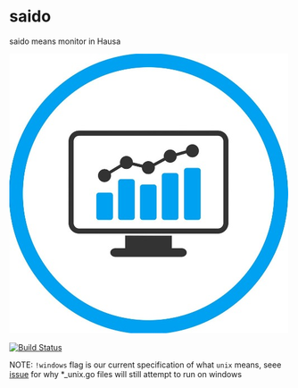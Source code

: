 # saido
saido means monitor in Hausa


![Logo](assets/logo.jpg)

[![Build Status](https://github.com/bisoncorps/saido/workflows/Test/badge.svg)](https://github.com/bisoncorps/saido/actions)

NOTE: `!windows` flag is our current specification of what `unix` means, seee [issue](https://github.com/golang/go/issues/20322) for why *_unix.go files will still attempt to run on windows
